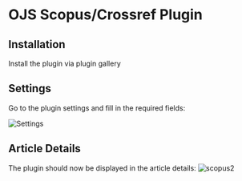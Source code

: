 # OJS Scopus/Crossref Plugin

## Installation
Install the plugin via plugin gallery

## Settings
Go to the plugin settings and fill in the required fields:

![Settings](https://user-images.githubusercontent.com/7657717/78779317-0a6d8f00-799d-11ea-8ba3-25ea1c62176d.jpg "Settings")

## Article Details
The plugin should now be displayed in the article details:
![scopus2](https://user-images.githubusercontent.com/7657717/78779793-d9418e80-799d-11ea-8e04-6429a26d0286.jpg)

